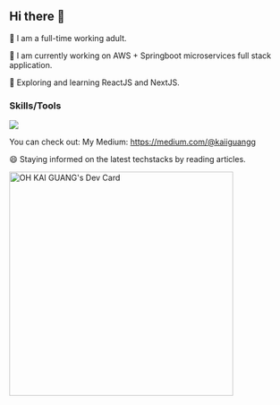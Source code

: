 ## Hi there 👋
💎 I am a full-time working adult.

👶 I am currently working on AWS + Springboot microservices full stack application.

🌱 Exploring and learning ReactJS and NextJS. 

### Skills/Tools

<p align="left">
  <a href="https://skillicons.dev">
    <img src="https://skillicons.dev/icons?i=spring,java,maven,gitlab,postman,mysql,docker,kubernetes,aws,linux,nginx,html,nodejs,angular,ts,react,nextjs,figma,devto,obsidian,sublime" />
  </a>
</p>



You can check out:
My Medium: https://medium.com/@kaiiguangg

😄 Staying informed on the latest techstacks by reading articles.

<a href="https://app.daily.dev/kaiguangg"><img src="https://api.daily.dev/devcards/7716712ace7a4968a679e5e3cab6a046.png?r=ebm" width="400" alt="OH KAI GUANG's Dev Card"/></a>

<!--
**kaiguangg/kaiguangg** is a ✨ _special_ ✨ repository because its `README.md` (this file) appears on your GitHub profile.

Here are some ideas to get you started:

- 🔭 I’m currently working on ...
- 🌱 I’m currently learning ...
- 👯 I’m looking to collaborate on ...
- 🤔 I’m looking for help with ...
- 💬 Ask me about ...
- 📫 How to reach me: ...
- 😄 Pronouns: ...
- ⚡ Fun fact: ...
-->
